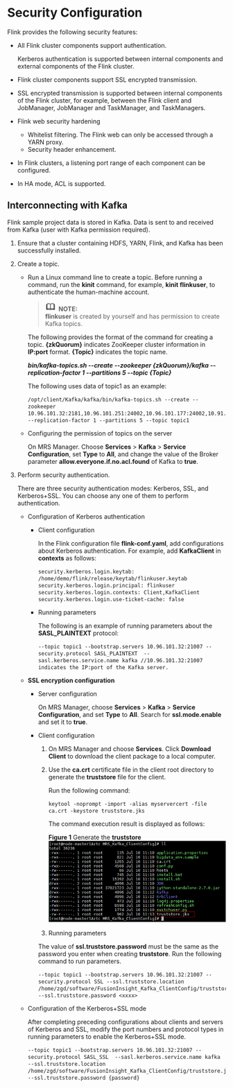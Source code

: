 # Security Configuration<a name="EN-US_TOPIC_0221415090"></a>

Flink provides the following security features:

-   All Flink cluster components support authentication.

    Kerberos authentication is supported between internal components and external components of the Flink cluster.

-   Flink cluster components support SSL encrypted transmission.
-   SSL encrypted transmission is supported between internal components of the Flink cluster, for example, between the Flink client and JobManager, JobManager and TaskManager, and TaskManagers.
-   Flink web security hardening
    -   Whitelist filtering. The Flink web can only be accessed through a YARN proxy.
    -   Security header enhancement.

-   In Flink clusters, a listening port range of each component can be configured.
-   In HA mode, ACL is supported.

## Interconnecting with Kafka<a name="section1211073013347"></a>

Flink sample project data is stored in Kafka. Data is sent to and received from Kafka \(user with Kafka permission required\).

1.  Ensure that a cluster containing HDFS, YARN, Flink, and Kafka has been successfully installed.
2.  Create a topic.
    -   Run a Linux command line to create a topic. Before running a command, run the  **kinit**  command, for example,  **kinit flinkuser**, to authenticate the human-machine account.

        >![](public_sys-resources/icon-note.gif) **NOTE:**   
        >**flinkuser**  is created by yourself and has permission to create Kafka topics.   

        The following provides the format of the command for creating a topic.  **\{zkQuorum\}**  indicates ZooKeeper cluster information in  **IP:port**  format.  **\{Topic\}**  indicates the topic name.

        **_bin/kafka-topics.sh --create --zookeeper \{zkQuorum\}/kafka --replication-factor 1 --partitions 5 --topic \{Topic\}_**

        The following uses data of topic1 as an example:

        ```
        /opt/client/Kafka/kafka/bin/kafka-topics.sh --create --zookeeper 10.96.101.32:2181,10.96.101.251:24002,10.96.101.177:24002,10.91.8.160:24002/kafka --replication-factor 1 --partitions 5 --topic topic1
        ```

    -   Configuring the permission of topics on the server

        On MRS Manager. Choose  **Services**  \>  **Kafka**  \>  **Service Configuration**, set  **Type**  to  **All**, and change the value of the Broker parameter  **allow.everyone.if.no.acl.found**  of Kafka to  **true**.

3.  Perform security authentication.

    There are three security authentication modes: Kerberos, SSL, and Kerberos+SSL. You can choose any one of them to perform authentication.

    -   Configuration of Kerberos authentication
        -   Client configuration

            In the Flink configuration file  **flink-conf.yaml**, add configurations about Kerberos authentication. For example, add  **KafkaClient**  in  **contexts**  as follows:

            ```
            security.kerberos.login.keytab: /home/demo/flink/release/keytab/flinkuser.keytab
            security.kerberos.login.principal: flinkuser
            security.kerberos.login.contexts: Client,KafkaClient
            security.kerberos.login.use-ticket-cache: false
            ```

        -   Running parameters

            The following is an example of running parameters about the  **SASL\_PLAINTEXT**  protocol:

            ```
            --topic topic1 --bootstrap.servers 10.96.101.32:21007 --security.protocol SASL_PLAINTEXT  --sasl.kerberos.service.name kafka //10.96.101.32:21007 indicates the IP:port of the Kafka server.
            ```

    -   **SSL encryption configuration**
        -   Server configuration

            On MRS Manager, choose  **Services**  \>  **Kafka**  \>  **Service Configuration**, and set  **Type**  to  **All**. Search for  **ssl.mode.enable**  and set it to  **true**.

        -   Client configuration

            1.  On MRS Manager and choose  **Services**. Click  **Download Client**  to download the client package to a local computer.
            2.  Use the  **ca.crt**  certificate file in the client root directory to generate the  **truststore**  file for the client.

                Run the following command:

                ```
                keytool -noprompt -import -alias myservercert -file ca.crt -keystore truststore.jks 
                ```

                The command execution result is displayed as follows:

                **Figure  1**  Generate the  **truststore**<a name="fig1387918141184"></a>  
                ![](figures/generate-the-truststore.png "generate-the-truststore")

            3.  Running parameters

            The value of  **ssl.truststore.password**  must be the same as the password you enter when creating  **truststore**. Run the following command to run parameters.

            ```
            --topic topic1 --bootstrap.servers 10.96.101.32:21007 --security.protocol SSL --ssl.truststore.location /home/zgd/software/FusionInsight_Kafka_ClientConfig/truststore.jks --ssl.truststore.password <xxxx>
            ```

    -   Configuration of the Kerberos+SSL mode

        After completing preceding configurations about clients and servers of Kerberos and SSL, modify the port numbers and protocol types in running parameters to enable the Kerberos+SSL mode.

        ```
        --topic topic1 --bootstrap.servers 10.96.101.32:21007 --security.protocol SASL_SSL  --sasl.kerberos.service.name kafka --ssl.truststore.location /home/zgd/software/FusionInsight_Kafka_ClientConfig/truststore.jks --ssl.truststore.password {password}
        ```



